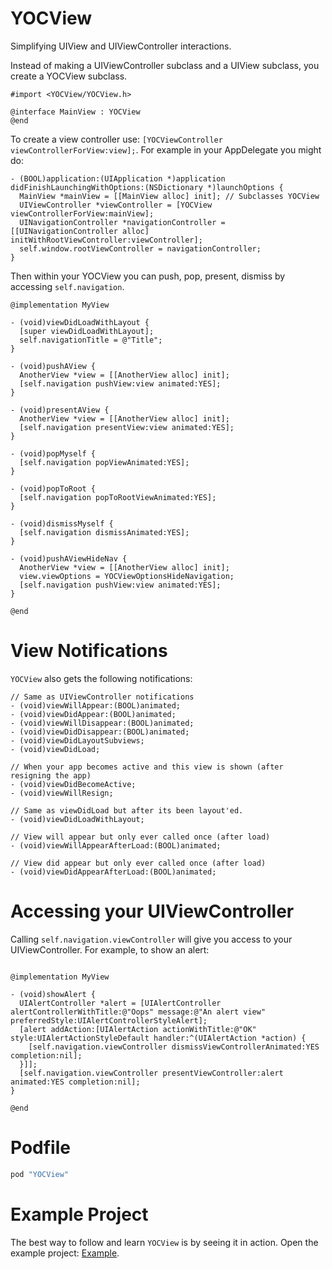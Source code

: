 YOCView
=========

Simplifying UIView and UIViewController interactions.

Instead of making a UIViewController subclass and a UIView subclass, you create a YOCView subclass.

```objc
#import <YOCView/YOCView.h>

@interface MainView : YOCView
@end
```


To create a view controller use: `[YOCViewController viewControllerForView:view];`. For example in your AppDelegate you might do:

```objc
- (BOOL)application:(UIApplication *)application didFinishLaunchingWithOptions:(NSDictionary *)launchOptions {
  MainView *mainView = [[MainView alloc] init]; // Subclasses YOCView
  UIViewController *viewController = [YOCView viewControllerForView:mainView];
  UINavigationController *navigationController = [[UINavigationController alloc] initWithRootViewController:viewController];
  self.window.rootViewController = navigationController;
}
```

Then within your YOCView you can push, pop, present, dismiss by accessing `self.navigation`.

```objc
@implementation MyView

- (void)viewDidLoadWithLayout {
  [super viewDidLoadWithLayout];
  self.navigationTitle = @"Title";
}

- (void)pushAView {
  AnotherView *view = [[AnotherView alloc] init];
  [self.navigation pushView:view animated:YES];
}

- (void)presentAView {
  AnotherView *view = [[AnotherView alloc] init];
  [self.navigation presentView:view animated:YES];
}

- (void)popMyself {
  [self.navigation popViewAnimated:YES];
}

- (void)popToRoot {
  [self.navigation popToRootViewAnimated:YES];
}

- (void)dismissMyself {
  [self.navigation dismissAnimated:YES];
}

- (void)pushAViewHideNav {
  AnotherView *view = [[AnotherView alloc] init];
  view.viewOptions = YOCViewOptionsHideNavigation;
  [self.navigation pushView:view animated:YES];
}

@end
```

# View Notifications

`YOCView` also gets the following notifications:

```objc
// Same as UIViewController notifications
- (void)viewWillAppear:(BOOL)animated;
- (void)viewDidAppear:(BOOL)animated;
- (void)viewWillDisappear:(BOOL)animated;
- (void)viewDidDisappear:(BOOL)animated;
- (void)viewDidLayoutSubviews;
- (void)viewDidLoad;

// When your app becomes active and this view is shown (after resigning the app)
- (void)viewDidBecomeActive;
- (void)viewWillResign;

// Same as viewDidLoad but after its been layout'ed.
- (void)viewDidLoadWithLayout;

// View will appear but only ever called once (after load)
- (void)viewWillAppearAfterLoad:(BOOL)animated;

// View did appear but only ever called once (after load)
- (void)viewDidAppearAfterLoad:(BOOL)animated;
```

# Accessing your UIViewController

Calling `self.navigation.viewController` will give you access to your UIViewController. For example, to show an alert:

```objc

@implementation MyView

- (void)showAlert {
  UIAlertController *alert = [UIAlertController alertControllerWithTitle:@"Oops" message:@"An alert view" preferredStyle:UIAlertControllerStyleAlert];
  [alert addAction:[UIAlertAction actionWithTitle:@"OK" style:UIAlertActionStyleDefault handler:^(UIAlertAction *action) {
    [self.navigation.viewController dismissViewControllerAnimated:YES completion:nil];
  }]];
  [self.navigation.viewController presentViewController:alert animated:YES completion:nil];
}

@end
```

# Podfile

```ruby
pod "YOCView"
```

# Example Project

The best way to follow and learn `YOCView` is by seeing it in action. Open the example project: [Example](https://github.com/gabriel/YOCView/tree/master/Example).

